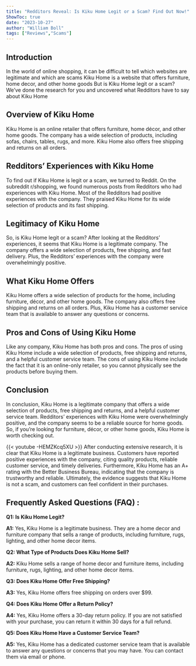 ```yaml
---
title: "Redditors Reveal: Is Kiku Home Legit or a Scam? Find Out Now!"
ShowToc: true 
date: "2023-10-27"
author: "William Boll" 
tags: ["Reviews","Scams"]
---
```

## Introduction

In the world of online shopping, it can be difficult to tell which websites are legitimate and which are scams Kiku Home is a website that offers furniture, home decor, and other home goods But is Kiku Home legit or a scam? We’ve done the research for you and uncovered what Redditors have to say about Kiku Home

## Overview of Kiku Home

Kiku Home is an online retailer that offers furniture, home décor, and other home goods. The company has a wide selection of products, including sofas, chairs, tables, rugs, and more. Kiku Home also offers free shipping and returns on all orders.

## Redditors’ Experiences with Kiku Home

To find out if Kiku Home is legit or a scam, we turned to Reddit. On the subreddit r/shopping, we found numerous posts from Redditors who had experiences with Kiku Home. Most of the Redditors had positive experiences with the company. They praised Kiku Home for its wide selection of products and its fast shipping.

## Legitimacy of Kiku Home

So, is Kiku Home legit or a scam? After looking at the Redditors’ experiences, it seems that Kiku Home is a legitimate company. The company offers a wide selection of products, free shipping, and fast delivery. Plus, the Redditors’ experiences with the company were overwhelmingly positive.

## What Kiku Home Offers

Kiku Home offers a wide selection of products for the home, including furniture, décor, and other home goods. The company also offers free shipping and returns on all orders. Plus, Kiku Home has a customer service team that is available to answer any questions or concerns.

## Pros and Cons of Using Kiku Home

Like any company, Kiku Home has both pros and cons. The pros of using Kiku Home include a wide selection of products, free shipping and returns, and a helpful customer service team. The cons of using Kiku Home include the fact that it is an online-only retailer, so you cannot physically see the products before buying them.

## Conclusion

In conclusion, Kiku Home is a legitimate company that offers a wide selection of products, free shipping and returns, and a helpful customer service team. Redditors’ experiences with Kiku Home were overwhelmingly positive, and the company seems to be a reliable source for home goods. So, if you’re looking for furniture, décor, or other home goods, Kiku Home is worth checking out.

{{< youtube -HEMZKcq5XU >}} 
After conducting extensive research, it is clear that Kiku Home is a legitimate business. Customers have reported positive experiences with the company, citing quality products, reliable customer service, and timely deliveries. Furthermore, Kiku Home has an A+ rating with the Better Business Bureau, indicating that the company is trustworthy and reliable. Ultimately, the evidence suggests that Kiku Home is not a scam, and customers can feel confident in their purchases.

## Frequently Asked Questions (FAQ) :
**Q1: Is Kiku Home Legit?**

**A1:** Yes, Kiku Home is a legitimate business. They are a home decor and furniture company that sells a range of products, including furniture, rugs, lighting, and other home decor items. 

**Q2: What Type of Products Does Kiku Home Sell?**

**A2:** Kiku Home sells a range of home decor and furniture items, including furniture, rugs, lighting, and other home decor items. 

**Q3: Does Kiku Home Offer Free Shipping?**

**A3:** Yes, Kiku Home offers free shipping on orders over $99. 

**Q4: Does Kiku Home Offer a Return Policy?**

**A4:** Yes, Kiku Home offers a 30-day return policy. If you are not satisfied with your purchase, you can return it within 30 days for a full refund. 

**Q5: Does Kiku Home Have a Customer Service Team?**

**A5:** Yes, Kiku Home has a dedicated customer service team that is available to answer any questions or concerns that you may have. You can contact them via email or phone.



